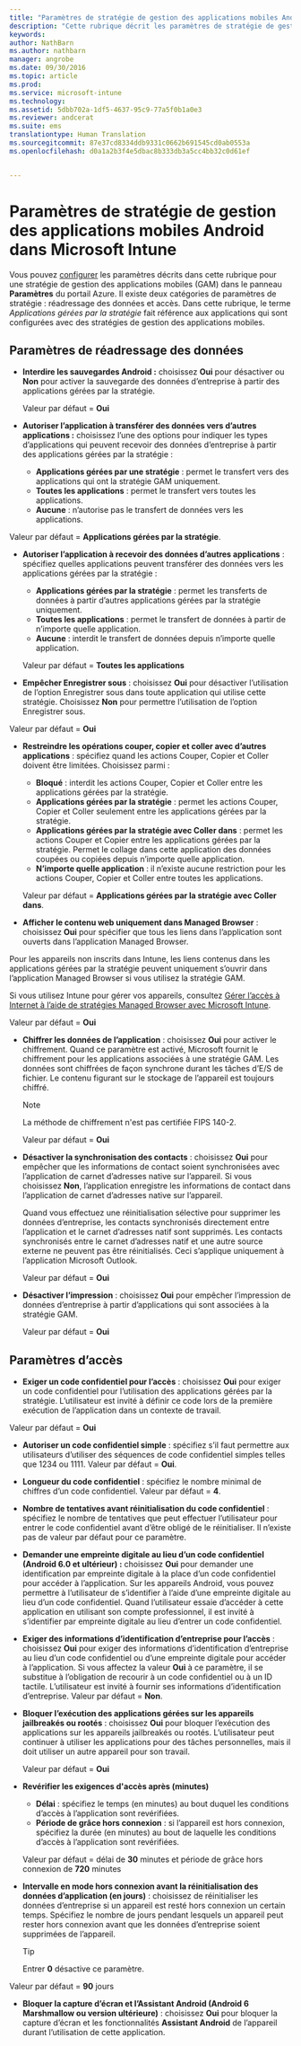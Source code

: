 ```yaml
---
title: "Paramètres de stratégie de gestion des applications mobiles Android | Microsoft Intune"
description: "Cette rubrique décrit les paramètres de stratégie de gestion des applications mobiles pour les appareils Android."
keywords: 
author: NathBarn
ms.author: nathbarn
manager: angrobe
ms.date: 09/30/2016
ms.topic: article
ms.prod: 
ms.service: microsoft-intune
ms.technology: 
ms.assetid: 5dbb702a-1df5-4637-95c9-77a5f0b1a0e3
ms.reviewer: andcerat
ms.suite: ems
translationtype: Human Translation
ms.sourcegitcommit: 87e37cd8334ddb9331c0662b691545cd0ab0553a
ms.openlocfilehash: d0a1a2b3f4e5dbac8b333db3a5cc4bb32c0d61ef


---
```


# <a name="android-mobile-app-management-policy-settings-in-microsoft-intune"></a>Paramètres de stratégie de gestion des applications mobiles Android dans Microsoft Intune
Vous pouvez [configurer](create-and-deploy-mobile-app-management-policies-with-microsoft-intune.md) les paramètres décrits dans cette rubrique pour une stratégie de gestion des applications mobiles (GAM) dans le panneau **Paramètres** du portail Azure.
Il existe deux catégories de paramètres de stratégie : réadressage des données et accès. Dans cette rubrique, le terme *Applications gérées par la stratégie* fait référence aux applications qui sont configurées avec des stratégies de gestion des applications mobiles.

##  <a name="data-relocation-settings"></a>Paramètres de réadressage des données

- **Interdire les sauvegardes Android :** choisissez **Oui** pour désactiver ou **Non** pour activer la sauvegarde des données d’entreprise à partir des applications gérées par la stratégie.

  Valeur par défaut = **Oui**
- **Autoriser l’application à transférer des données vers d’autres applications :** choisissez l’une des options pour indiquer les types d’applications qui peuvent recevoir des données d’entreprise à partir des applications gérées par la stratégie :
  -   **Applications gérées par une stratégie** : permet le transfert vers des applications qui ont la stratégie GAM uniquement.
  -   **Toutes les applications** : permet le transfert vers toutes les applications.
  -   **Aucune** : n’autorise pas le transfert de données vers les applications.

 Valeur par défaut = **Applications gérées par la stratégie**.
- **Autoriser l’application à recevoir des données d’autres applications** : spécifiez quelles applications peuvent transférer des données vers les applications gérées par la stratégie :
  -   **Applications gérées par la stratégie** : permet les transferts de données à partir d’autres applications gérées par la stratégie uniquement.
  -   **Toutes les applications** : permet le transfert de données à partir de n’importe quelle application.
  -   **Aucune** : interdit le transfert de données depuis n’importe quelle application.

  Valeur par défaut = **Toutes les applications**

-   **Empêcher Enregistrer sous** : choisissez **Oui** pour désactiver l’utilisation de l’option Enregistrer sous dans toute application qui utilise cette stratégie. Choisissez **Non** pour permettre l’utilisation de l’option Enregistrer sous.

  Valeur par défaut = **Oui**
- **Restreindre les opérations couper, copier et coller avec d’autres applications** : spécifiez quand les actions Couper, Copier et Coller doivent être limitées. Choisissez parmi :
  -   **Bloqué** : interdit les actions Couper, Copier et Coller entre les applications gérées par la stratégie.
  -   **Applications gérées par la stratégie** : permet les actions Couper, Copier et Coller seulement entre les applications gérées par la stratégie.
  -   **Applications gérées par la stratégie avec Coller dans** : permet les actions Couper et Copier entre les applications gérées par la stratégie. Permet le collage dans cette application des données coupées ou copiées depuis n’importe quelle application.
  -   **N’importe quelle application** : il n’existe aucune restriction pour les actions Couper, Copier et Coller entre toutes les applications.

  Valeur par défaut = **Applications gérées par la stratégie avec Coller dans**.
-   **Afficher le contenu web uniquement dans Managed Browser** : choisissez **Oui** pour spécifier que tous les liens dans l’application sont ouverts dans l’application Managed Browser.

  Pour les appareils non inscrits dans Intune, les liens contenus dans les applications gérées par la stratégie peuvent uniquement s’ouvrir dans l’application Managed Browser si vous utilisez la stratégie GAM.

  Si vous utilisez Intune pour gérer vos appareils, consultez [Gérer l’accès à Internet à l’aide de stratégies Managed Browser avec Microsoft Intune](manage-internet-access-using-managed-browser-policies.md).

  Valeur par défaut = **Oui**
- **Chiffrer les données de l’application** : choisissez **Oui** pour activer le chiffrement. Quand ce paramètre est activé, Microsoft fournit le chiffrement pour les applications associées à une stratégie GAM. Les données sont chiffrées de façon synchrone durant les tâches d’E/S de fichier. Le contenu figurant sur le stockage de l’appareil est toujours chiffré.
  >[!NOTE]
  >La méthode de chiffrement n'est pas certifiée FIPS 140-2.

  Valeur par défaut = **Oui**

- **Désactiver la synchronisation des contacts** : choisissez **Oui** pour empêcher que les informations de contact soient synchronisées avec l’application de carnet d’adresses native sur l’appareil. Si vous choisissez **Non**, l’application enregistre les informations de contact dans l’application de carnet d’adresses native sur l’appareil.

  Quand vous effectuez une réinitialisation sélective pour supprimer les données d’entreprise, les contacts synchronisés directement entre l’application et le carnet d’adresses natif sont supprimés. Les contacts synchronisés entre le carnet d’adresses natif et une autre source externe ne peuvent pas être réinitialisés. Ceci s’applique uniquement à l’application Microsoft Outlook.

  Valeur par défaut = **Oui**
- **Désactiver l’impression** : choisissez **Oui** pour empêcher l’impression de données d’entreprise à partir d’applications qui sont associées à la stratégie GAM.

  Valeur par défaut = **Oui**

##  <a name="access-settings"></a>Paramètres d’accès

- **Exiger un code confidentiel pour l’accès** : choisissez **Oui** pour exiger un code confidentiel pour l’utilisation des applications gérées par la stratégie. L’utilisateur est invité à définir ce code lors de la première exécution de l’application dans un contexte de travail.

 Valeur par défaut = **Oui**

 -  **Autoriser un code confidentiel simple** : spécifiez s’il faut permettre aux utilisateurs d’utiliser des séquences de code confidentiel simples telles que 1234 ou 1111. Valeur par défaut = **Oui**.
 - **Longueur du code confidentiel** : spécifiez le nombre minimal de chiffres d’un code confidentiel. Valeur par défaut = **4**.
 - **Nombre de tentatives avant réinitialisation du code confidentiel** : spécifiez le nombre de tentatives que peut effectuer l’utilisateur pour entrer le code confidentiel avant d’être obligé de le réinitialiser. Il n’existe pas de valeur par défaut pour ce paramètre.
 - **Demander une empreinte digitale au lieu d’un code confidentiel (Android 6.0 et ultérieur) :** choisissez **Oui** pour demander une identification par empreinte digitale à la place d’un code confidentiel pour accéder à l’application.
 Sur les appareils Android, vous pouvez permettre à l’utilisateur de s’identifier à l’aide d’une empreinte digitale au lieu d’un code confidentiel. Quand l’utilisateur essaie d’accéder à cette application en utilisant son compte professionnel, il est invité à s’identifier par empreinte digitale au lieu d’entrer un code confidentiel.
 - **Exiger des informations d’identification d’entreprise pour l’accès** : choisissez **Oui** pour exiger des informations d’identification d’entreprise au lieu d’un code confidentiel ou d’une empreinte digitale pour accéder à l’application. Si vous affectez la valeur **Oui** à ce paramètre, il se substitue à l’obligation de recourir à un code confidentiel ou à un ID tactile. L’utilisateur est invité à fournir ses informations d’identification d’entreprise. Valeur par défaut = **Non**.


- **Bloquer l’exécution des applications gérées sur les appareils jailbreakés ou rootés** : choisissez **Oui** pour bloquer l’exécution des applications sur les appareils jailbreakés ou rootés. L’utilisateur peut continuer à utiliser les applications pour des tâches personnelles, mais il doit utiliser un autre appareil pour son travail.

  Valeur par défaut = **Oui**
- **Revérifier les exigences d'accès après (minutes)**
  -   **Délai** : spécifiez le temps (en minutes) au bout duquel les conditions d’accès à l’application sont revérifiées.
  -   **Période de grâce hors connexion** : si l’appareil est hors connexion, spécifiez la durée (en minutes) au bout de laquelle les conditions d’accès à l’application sont revérifiées.

  Valeur par défaut = délai de **30** minutes et période de grâce hors connexion de **720** minutes

-   **Intervalle en mode hors connexion avant la réinitialisation des données d’application (en jours)** : choisissez de réinitialiser les données d’entreprise si un appareil est resté hors connexion un certain temps.  Spécifiez le nombre de jours pendant lesquels un appareil peut rester hors connexion avant que les données d’entreprise soient supprimées de l’appareil.

    >[!TIP]
    >Entrer **0** désactive ce paramètre.

  Valeur par défaut = **90** jours
- **Bloquer la capture d’écran et l’Assistant Android (Android 6 Marshmallow ou version ultérieure)** : choisissez **Oui** pour bloquer la capture d’écran et les fonctionnalités **Assistant Android** de l’appareil durant l’utilisation de cette application.



<!--HONumber=Dec16_HO2-->


